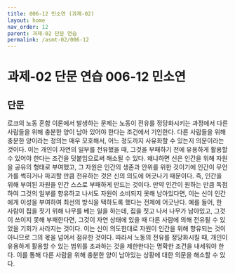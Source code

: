 ```yaml
---
title: 006-12 민소연 (과제-02)
layout: home
nav_order: 12
parent: 과제-02 단문 연습
permalink: /asmt-02/006-12
---
```


# 과제-02 단문 연습 006-12 민소연 

## 단문

로크의 노동 혼합 이론에서 발생하는 문제는 노동이 전유를 정당화시키는 과정에서 다른 사람들을 위해 충분한 양이 남아 있어야 한다는 조건에서 기인한다. 다른 사람들을 위해 충분한 양이라는 정의는 매우 모호해서, 어느 정도까지 사유화할 수 있는지 의문이라는 것이다. 이는 개인이 자연의 일부를 전유했을 때, 그것을 부패하기 전에 유용하게 활용할 수 있어야 한다는 조건을 덧붙임으로써 해소될 수 있다. 왜냐하면 신은 인간을 위해 자원을 공유의 형태로 부여했고, 그 자원은 인간의 생존과 안위를 위한 것이기에 인간이 무언가를 썩히거나 파괴할 만큼 전유하는 것은 신의 의도에 어긋나기 때문이다. 즉, 인간을 위해 부여된 자원을 인간 스스로 부패하게 만드는 것이다. 만약 인간이 원하는 만큼 독점하여 그것의 일부를 향유하고 나서도 자원이 소비되지 못해 남아있다면, 이는 신이 인간에게 이성을 부여하여 최선의 방식을 택하도록 했다는 전제에 어긋난다. 예를 들어, 한 사람이 집을 짓기 위해 나무를 베는 일을 하는데, 집을 짓고 나서 나무가 남아있고, 그것이 쓰이지 못해 부패한다면, 그것이 자연 상태에 있을 때 다른 사람에 의해 전유될 수 있었을 기회가 사라지는 것이다. 이는 신이 의도한대로 자원이 인간을 위해 향유되는 것이 아니므로 그의 몫을 넘어서 점유한 것이다. 따라서 노동의 전유를 정당화시킬 때, 개인이 유용하게 활용할 수 있는 범위를 초과하는 것을 제한한다는 명확한 조건을 내세워야 한다. 이를 통해 다른 사람을 위해 충분한 양이 남아있는 상황에 대한 의문을 해소할 수 있다. 